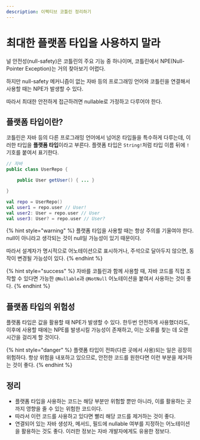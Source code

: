 ```yaml
---
description: 이펙티브 코틀린 정리하기
---
```


# 최대한 플랫폼 타입을 사용하지 말라

널 안전성(null-safety)은 코틀린의 주요 기능 중 하나이며, 코틀린에서 NPE(Null-Pointer Exception)는 거의 찾아보기 어렵다.

하지만 null-safety 메커니즘이 없는 자바 등의 프로그래밍 언어와 코틀린을 연결해서 사용할 때는 NPE가 발생할 수 있다.

따라서 최대한 안전하게 접근하려면 nullable로 가정하고 다루어야 한다.

## 플랫폼 타입이란?

코틀린은 자바 등의 다른 프로그래밍 언어에서 넘어온 타입들을 특수하게 다루는데, 이러한 타입을 **플랫폼 타입**이라고 부른다. 플랫폼 타입은 `String!`처럼 타입 이름 뒤에 `!` 기호를 붙여서 표기한다.

```java
// 자바
public class UserRepo {

    public User getUser() { ... }

}
```

```kotlin
val repo = UserRepo()
val user1 = repo.user // User!
val user2: User = repo.user // User
val user3: User? = repo.user // User?
```

{% hint style="warning" %}
플랫폼 타입을 사용할 때는 항상 주의를 기울여야 한다. null이 아니라고 생각되는 것이 null일 가능성이 있기 때문이다.

따라서 설계자가 명시적으로 어노테이션으로 표시하거나, 주석으로 달아두지 않으면, 동작이 변경될 가능성이 있다.
{% endhint %}

{% hint style="success" %}
자바를 코틀린과 함께 사용할 때, 자바 코드를 직접 조작할 수 있다면 가능한 `@Nullable`과 `@NotNull` 어노테이션을 붙여서 사용하는 것이 좋다.
{% endhint %}

## 플랫폼 타입의 위험성

플랫폼 타입은 값을 활용할 때 NPE가 발생할 수 있다. 한두번 안전하게 사용했더라도, 이후에 사용할 때에는 NPE를 발생시킬 가능성이 존재하고, 이는 오류를 찾는 데 오랜 시간을 걸리게 할 것이다.

{% hint style="danger" %}
플랫폼 타입이 전파(다른 곳에서 사용)되는 일은 굉장히 위험하다. 항상 위험을 내포하고 있으므로, 안전한 코드를 원한다면 이런 부분을 제거하는 것이 좋다.
{% endhint %}

## 정리

- 플랫폼 타입을 사용하는 코드는 해당 부분만 위험할 뿐만 아니라, 이를 활용하는 곳까지 영향을 줄 수 있는 위험한 코드이다.
- 따라서 이런 코드를 사용하고 있다면 빨리 해당 코드를 제거하는 것이 좋다.
- 연결되어 있는 자바 생성자, 메서드, 필드에 nullable 여부를 지정하는 어노테이션을 활용하는 것도 좋다. 이러한 정보는 자바 개발자에게도 유용한 정보다.
